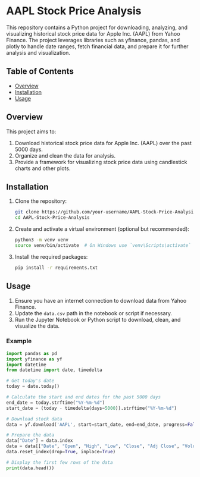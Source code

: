 # AAPL Stock Price Analysis

This repository contains a Python project for downloading, analyzing, and visualizing historical stock price data for Apple Inc. (AAPL) from Yahoo Finance. The project leverages libraries such as yfinance, pandas, and plotly to handle date ranges, fetch financial data, and prepare it for further analysis and visualization.

## Table of Contents
- [Overview](#overview)
- [Installation](#installation)
- [Usage](#usage)

## Overview
This project aims to:
1. Download historical stock price data for Apple Inc. (AAPL) over the past 5000 days.
2. Organize and clean the data for analysis.
3. Provide a framework for visualizing stock price data using candlestick charts and other plots.

## Installation
1. Clone the repository:
    ```bash
    git clone https://github.com/your-username/AAPL-Stock-Price-Analysis.git
    cd AAPL-Stock-Price-Analysis
    ```
2. Create and activate a virtual environment (optional but recommended):
    ```bash
    python3 -m venv venv
    source venv/bin/activate  # On Windows use `venv\Scripts\activate`
    ```
3. Install the required packages:
    ```bash
    pip install -r requirements.txt
    ```

## Usage
1. Ensure you have an internet connection to download data from Yahoo Finance.
2. Update the `data.csv` path in the notebook or script if necessary.
3. Run the Jupyter Notebook or Python script to download, clean, and visualize the data.

### Example
```python
import pandas as pd
import yfinance as yf
import datetime
from datetime import date, timedelta

# Get today's date
today = date.today()

# Calculate the start and end dates for the past 5000 days
end_date = today.strftime("%Y-%m-%d")
start_date = (today - timedelta(days=5000)).strftime("%Y-%m-%d")

# Download stock data
data = yf.download('AAPL', start=start_date, end=end_date, progress=False)

# Prepare the data
data["Date"] = data.index
data = data[["Date", "Open", "High", "Low", "Close", "Adj Close", "Volume"]]
data.reset_index(drop=True, inplace=True)

# Display the first few rows of the data
print(data.head())
